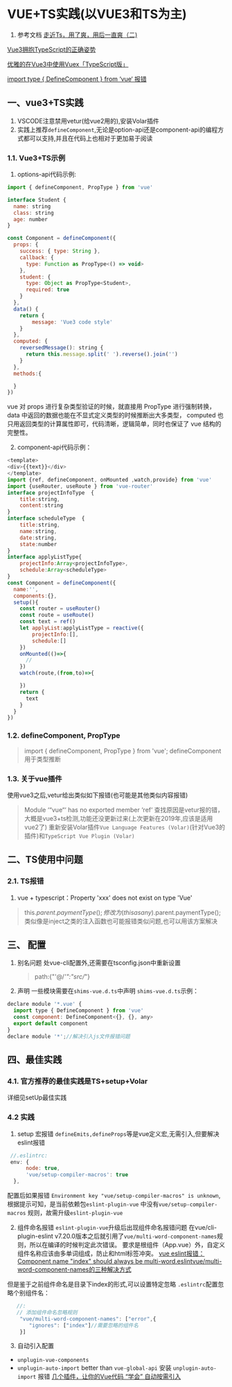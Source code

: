 # VUE+TS实践(以VUE3和TS为主)
1. 参考文档
  [走近Ts，用了爽，用后一直爽（二)](https://segmentfault.com/a/1190000038540091)

  [Vue3拥抱TypeScript的正确姿势](https://juejin.cn/post/6875713523968802829)

  [优雅的在Vue3中使用Vuex「TypeScript版」](https://www.imsle.com/archives/105.html)


  [import type { DefineComponent } from ‘vue‘ 报错](https://blog.csdn.net/lanseguhui/article/details/117809376?utm_medium=distribute.pc_aggpage_search_result.none-task-blog-2~aggregatepage~first_rank_ecpm_v1~rank_v31_ecpm-1-117809376.pc_agg_new_rank&utm_term=Vue+defineComponent+%E4%B8%8D%E5%86%99+%E4%B9%9F%E6%8A%A5%E9%94%99&spm=1000.2123.3001.4430)


 
## 一、vue3+TS实践
 1. VSCODE注意禁用vetur(给vue2用的),安装Volar插件 
 2. 实践上推荐`defineComponent`,无论是option-api还是component-api的编程方式都可以支持,并且在代码上也相对于更加易于阅读

### 1.1. Vue3+TS示例

1. options-api代码示例:

  ```javascript
  import { defineComponent, PropType } from 'vue'

  interface Student {
    name: string
    class: string
    age: number
  }

  const Component = defineComponent({
    props: {
      success: { type: String },
      callback: {
        type: Function as PropType<() => void>
      },
      student: {
        type: Object as PropType<Student>,
        required: true
      }
    },
    data() {
      return {
          message: 'Vue3 code style'
      }
    },
    computed: {
      reversedMessage(): string {
        return this.message.split(' ').reverse().join('')
      }
    },
    methods:{

    }
  })

  ```
  vue 对 props 进行复杂类型验证的时候，就直接用 PropType 进行强制转换， data 中返回的数据也能在不显式定义类型的时候推断出大多类型， computed 也只用返回类型的计算属性即可，代码清晰，逻辑简单，同时也保证了 vue 结构的完整性。

2. component-api代码示例：
  ```javascript
  <template>
  <div>{{text}}</div>
  </template>
  import {ref, defineComponent, onMounted ,watch,provide} from 'vue'
  import {useRouter, useRoute } from 'vue-router'
  interface projectInfoType  {
      title:string,
      content:string
  }           
  interface scheduleType  {
      title:string,
      name:string,
      date:string,
      state:number
  }
  interface applyListType{
      projectInfo:Array<projectInfoType>,
      schedule:Array<scheduleType>
  }
  const Component = defineComponent({
    name:'',
    components:{},
    setup(){
      const router = useRouter()
      const route = useRoute()
      const text = ref()
      let applyList:applyListType = reactive({
          projectInfo:[],
          schedule:[]
      })
      onMounted(()=>{
        //
      })
      watch(route,(from,to)=>{

      })
      return {
        text
      }
    }
  })
  ```

### 1.2. defineComponent, PropType
  > import { defineComponent, PropType } from 'vue';
  defineComponent用于类型推断
 

### 1.3. 关于vue插件
  使用vue3之后,vetur给出类似如下报错(也可能是其他类似内容报错)
  >Module ‘“vue“‘ has no exported member ‘ref‘
  查找原因是vetur报的错，大概是vue3+ts检测,功能还没更新过来(上次更新在2019年,应该是适用vue2了)
  重新安装Volar插件`Vue Language Features (Volar)`(针对Vue3的插件)和`TypeScript Vue Plugin (Volar)`



## 二、TS使用中问题

### 2.1. TS报错

1. vue + typescript：Property 'xxx' does not exist on type 'Vue'
> this.$parent.paymentType();
修改为
>(this as any).$parent.paymentType();
类似像是inject之类的注入函数也可能报错类似问题,也可以用该方案解决

## 三、 配置
1. 别名问题
   处vue-cli配置外,还需要在tsconfig.json中重新设置
   >path:{"'@/*'":"src/*"}

2. 声明
  一些模块需要在`shims-vue.d.ts`中声明
  `shims-vue.d.ts`示例：
  ```javascript
  declare module '*.vue' {
    import type { DefineComponent } from 'vue'
    const component: DefineComponent<{}, {}, any>
    export default component
  }
  declare module '*';//解决引入js文件报错问题
  ```

## 四、最佳实践
### 4.1. 官方推荐的最佳实践是TS+setup+Volar
  详细见setUp最佳实践

### 4.2 实践
1. setup 宏报错
  `defineEmits,defineProps`等是vue定义宏,无需引入,但要解决eslint报错

  ```javascript
   //.eslintrc:
   env: {
        node: true,
        'vue/setup-compiler-macros': true
    },
  ```

  配置后如果报错 `Environment key "vue/setup-compiler-macros" is unknown`,根据提示可知，是当前依赖包`eslint-plugin-vue` 中没有`vue/setup-compiler-macros` 规则，故需升级`eslint-plugin-vue`


2. 组件命名报错
`eslint-plugin-vue`升级后出现组件命名报错问题
在vue/cli-plugin-eslint v7.20.0版本之后就引用了`vue/multi-word-component-names`规则，所以在编译的时候判定此次错误。
要求是根组件（App.vue）外，自定义组件名称应该由多单词组成，防止和html标签冲突。
[vue eslint报错：Component name "index" should always be multi-word.eslintvue/multi-word-component-names的三种解决方式](https://blog.csdn.net/u013078755/article/details/123581070)

但是鉴于之前组件命名是目录下index的形式,可以设置特定忽略
`.eslintrc`配置忽略个别组件名：
```javascript
   //:
   // 添加组件命名忽略规则
    "vue/multi-word-component-names": ["error",{
       "ignores": ["index"]//需要忽略的组件名
    }]
  ```



3. 自动引入配置
 * `unplugin-vue-components`
 * `unplugin-auto-import`  better than  ` vue-global-api `
 安装 `unplugin-auto-import` 报错
[几个插件，让你的Vue代码 “学会” 自动按需引入](https://juejin.cn/post/7062648728405934087)







